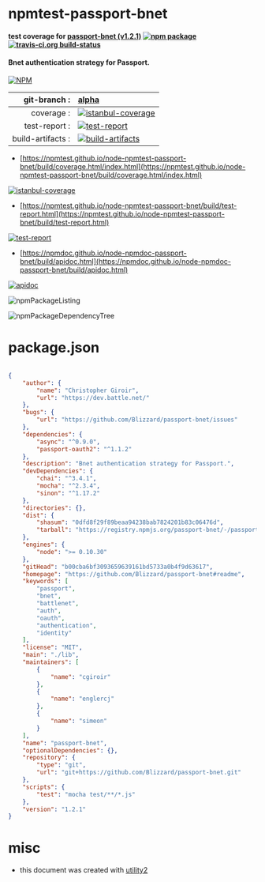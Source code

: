 # npmtest-passport-bnet

#### test coverage for  [passport-bnet (v1.2.1)](https://github.com/Blizzard/passport-bnet#readme)  [![npm package](https://img.shields.io/npm/v/npmtest-passport-bnet.svg?style=flat-square)](https://www.npmjs.org/package/npmtest-passport-bnet) [![travis-ci.org build-status](https://api.travis-ci.org/npmtest/node-npmtest-passport-bnet.svg)](https://travis-ci.org/npmtest/node-npmtest-passport-bnet)

#### Bnet authentication strategy for Passport.

[![NPM](https://nodei.co/npm/passport-bnet.png?downloads=true&downloadRank=true&stars=true)](https://www.npmjs.com/package/passport-bnet)

| git-branch : | [alpha](https://github.com/npmtest/node-npmtest-passport-bnet/tree/alpha)|
|--:|:--|
| coverage : | [![istanbul-coverage](https://npmtest.github.io/node-npmtest-passport-bnet/build/coverage.badge.svg)](https://npmtest.github.io/node-npmtest-passport-bnet/build/coverage.html/index.html)|
| test-report : | [![test-report](https://npmtest.github.io/node-npmtest-passport-bnet/build/test-report.badge.svg)](https://npmtest.github.io/node-npmtest-passport-bnet/build/test-report.html)|
| build-artifacts : | [![build-artifacts](https://npmtest.github.io/node-npmtest-passport-bnet/glyphicons_144_folder_open.png)](https://github.com/npmtest/node-npmtest-passport-bnet/tree/gh-pages/build)|

- [https://npmtest.github.io/node-npmtest-passport-bnet/build/coverage.html/index.html](https://npmtest.github.io/node-npmtest-passport-bnet/build/coverage.html/index.html)

[![istanbul-coverage](https://npmtest.github.io/node-npmtest-passport-bnet/build/screenCapture.buildCi.browser.%252Ftmp%252Fbuild%252Fcoverage.lib.html.png)](https://npmtest.github.io/node-npmtest-passport-bnet/build/coverage.html/index.html)

- [https://npmtest.github.io/node-npmtest-passport-bnet/build/test-report.html](https://npmtest.github.io/node-npmtest-passport-bnet/build/test-report.html)

[![test-report](https://npmtest.github.io/node-npmtest-passport-bnet/build/screenCapture.buildCi.browser.%252Ftmp%252Fbuild%252Ftest-report.html.png)](https://npmtest.github.io/node-npmtest-passport-bnet/build/test-report.html)

- [https://npmdoc.github.io/node-npmdoc-passport-bnet/build/apidoc.html](https://npmdoc.github.io/node-npmdoc-passport-bnet/build/apidoc.html)

[![apidoc](https://npmdoc.github.io/node-npmdoc-passport-bnet/build/screenCapture.buildCi.browser.%252Ftmp%252Fbuild%252Fapidoc.html.png)](https://npmdoc.github.io/node-npmdoc-passport-bnet/build/apidoc.html)

![npmPackageListing](https://npmtest.github.io/node-npmtest-passport-bnet/build/screenCapture.npmPackageListing.svg)

![npmPackageDependencyTree](https://npmtest.github.io/node-npmtest-passport-bnet/build/screenCapture.npmPackageDependencyTree.svg)



# package.json

```json

{
    "author": {
        "name": "Christopher Giroir",
        "url": "https://dev.battle.net/"
    },
    "bugs": {
        "url": "https://github.com/Blizzard/passport-bnet/issues"
    },
    "dependencies": {
        "async": "^0.9.0",
        "passport-oauth2": "^1.1.2"
    },
    "description": "Bnet authentication strategy for Passport.",
    "devDependencies": {
        "chai": "^3.4.1",
        "mocha": "^2.3.4",
        "sinon": "^1.17.2"
    },
    "directories": {},
    "dist": {
        "shasum": "0dfd8f29f89beaa94238bab7824201b83c06476d",
        "tarball": "https://registry.npmjs.org/passport-bnet/-/passport-bnet-1.2.1.tgz"
    },
    "engines": {
        "node": ">= 0.10.30"
    },
    "gitHead": "b00cba6bf3093659639161bd5733a0b4f9d63617",
    "homepage": "https://github.com/Blizzard/passport-bnet#readme",
    "keywords": [
        "passport",
        "bnet",
        "battlenet",
        "auth",
        "oauth",
        "authentication",
        "identity"
    ],
    "license": "MIT",
    "main": "./lib",
    "maintainers": [
        {
            "name": "cgiroir"
        },
        {
            "name": "englercj"
        },
        {
            "name": "simeon"
        }
    ],
    "name": "passport-bnet",
    "optionalDependencies": {},
    "repository": {
        "type": "git",
        "url": "git+https://github.com/Blizzard/passport-bnet.git"
    },
    "scripts": {
        "test": "mocha test/**/*.js"
    },
    "version": "1.2.1"
}
```



# misc
- this document was created with [utility2](https://github.com/kaizhu256/node-utility2)
